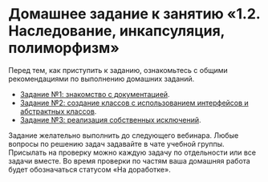 # Домашнее задание к занятию «1.2. Наследование, инкапсуляция, полиморфизм»

Перед тем, как приступить к заданию, ознакомьтесь с общими рекомендациями по выполнению домашних заданий.

* [Задание №1: знакомство с документацией](exercise-01.md).
* [Задание №2: создание классов с использованием интерфейсов и абстрактных классов](exercise-02.md).
* [Задание №3: реализация собственных исключений](exercise-03.md).

Задание желательно выполнить до следующего вебинара. Любые вопросы по решению задач задавайте в чате учебной группы. Присылать на проверку можно каждую задачу по отдельности или все задачи вместе. Во время проверки по частям ваша домашняя работа будет обозначаться статусом «На доработке».

